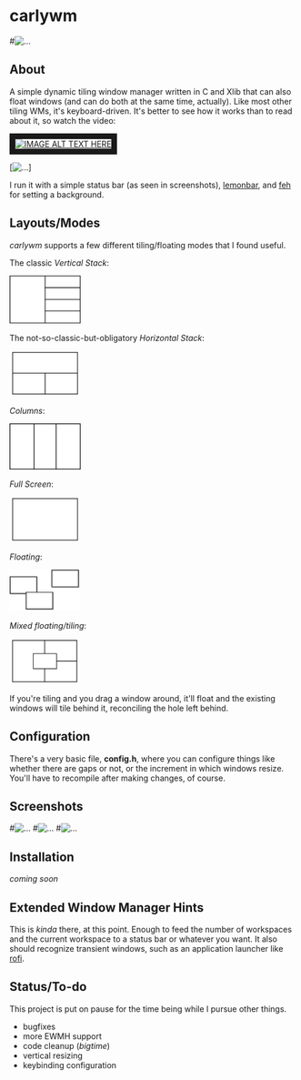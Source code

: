 # carlywm

#![...](https://github.com/patjm1992/carlywm/blob/master/screenshots/wm.jpg)

About
-----

A simple dynamic tiling window manager written in C and Xlib that can also float windows (and can do both at the same time, actually). Like most other tiling WMs, it's keyboard-driven. It's better to see how it works than to read about it, so watch the video:

<a href="http://www.youtube.com/watch?feature=player_embedded&v=ZxCnU6D8TNo
" target="_blank"><img src="http://img.youtube.com/vi/ZxCnU6D8TNo/0.jpg"
alt="IMAGE ALT TEXT HERE" width="240" height="180" border="10" /></a>

[![...](https://j.gifs.com/r0XEnp.gif)]

<!-- [![...](http://share.gifyoutube.com/KzB6Gb.gif)](https://www.youtube.com/watch?v=ek1j272iAmc) -->

I run it with a simple status bar (as seen in screenshots), [lemonbar](https://github.com/LemonBoy/bar), and [feh](https://github.com/derf/feh) for setting a background.

Layouts/Modes
-----

*carlywm* supports a few different tiling/floating modes that I found useful.

The classic *Vertical Stack*:

<img src="other/masterstack.png" alt="Graphic of the vertical stack layout" width="125">

The not-so-classic-but-obligatory *Horizontal Stack*:

<img src="other/hstack.png" alt="Graphic of the horizontal stack layout" width="125">

*Columns*:

<img src="other/cols.png" alt="Graphic of the columns layout" width="125">

*Full Screen*:

<img src="other/full.png" alt="Graphic of the fullscreen layout" width="125">

*Floating*:

<img src="other/floatingdrop.png" alt="Graphic of the floating mode" width="125">

*Mixed floating/tiling*:

<img src="other/mixed.png" alt="Graphic of the mixed floating/tiling mode thing" width="125">

If you're tiling and you drag a window around, it'll float and the existing windows will tile behind it, reconciling the hole left behind.

Configuration
-------------

There's a very basic file, **config.h**, where you can configure things like whether there are gaps or not, or the increment in which windows resize. You'll have to recompile after making changes, of course.

Screenshots
-----------

#![...](https://github.com/patjm1992/carlywm/blob/master/screenshots/s11.png)
#![...](https://github.com/patjm1992/carlywm/blob/master/screenshots/s8.png)
#![...](https://github.com/patjm1992/carlywm/blob/master/screenshots/s4.png)

Installation
------------

*coming soon*

Extended Window Manager Hints
-----------------------------

This is *kinda* there, at this point. Enough to feed the number of workspaces and the current workspace to a status bar or whatever you want. It also should recognize transient windows, such as an application launcher like [rofi](https://github.com/DaveDavenport/rofi).

Status/To-do
------

This project is put on pause for the time being while I pursue other things.

+ bugfixes
+ more EWMH support
+ code cleanup (*bigtime*)
+ vertical resizing
+ keybinding configuration